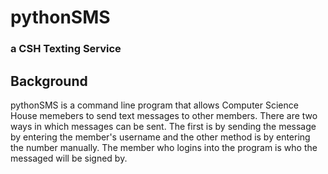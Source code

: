 #	pythonSMS

### a CSH Texting Service

## Background
pythonSMS is a command line program that allows Computer Science House memebers to send text messages to other members. There are two ways in which messages can be sent. The first is by sending the message by entering the member's username and the other method is by entering the number manually. The member who logins into the program is who the messaged will be signed by.
